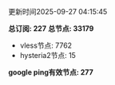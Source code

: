 更新时间2025-09-27 04:15:45

**总订阅: 227**
**总节点: 33179**
- vless节点: 7762
- hysteria2节点: 15

**google ping有效节点: 277**
